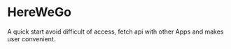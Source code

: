 # HereWeGo
A quick start avoid difficult of access, fetch api with other Apps and makes user convenient.
